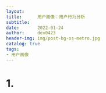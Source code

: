 ```yaml
---
layout:     
title:      用户画像：用户行为分析
subtitle:   
date:       2022-01-24
author:     dex0423
header-img: img/post-bg-os-metro.jpg
catalog: true
tags:
- 用户画像
---
```



# 1. 